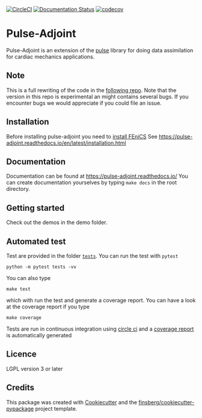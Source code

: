 
[![CircleCI](https://circleci.com/gh/ComputationalPhysiology/pulse_adjoint.svg?style=shield)](https://circleci.com/gh/ComputationalPhysiology/pulse_adjoint)
[![Documentation Status](https://readthedocs.org/projects/pulse_adjoint/badge/?version=latest)](https://pulse-adjoint.readthedocs.io/en/latest/?badge=latest)
[![codecov](https://codecov.io/gh/ComputationalPhysiology/pulse_adjoint/branch/master/graph/badge.svg?token=PG2JS1SPKJ)](https://codecov.io/gh/ComputationalPhysiology/pulse_adjoint)


# Pulse-Adjoint

Pulse-Adjoint is an extension of the [pulse](https://github.com/ComputationalPhysiology/pulse) library for doing data assimilation for cardiac mechanics applications.


## Note
This is a full rewriting of the code in the [following repo](https://github.com/ComputationalPhysiology/pulse_adjoint). Note that the version in this repo is experimental an might contains several bugs. If you encounter bugs we would appreciate if you could file an issue.


## Installation
Before installing pulse-adjoint you need to [install FEniCS](https://fenicsproject.org/download/)
See https://pulse-adjoint.readthedocs.io/en/latest/installation.html

## Documentation
Documentation can be found at https://pulse-adjoint.readthedocs.io/
You can create documentation yourselves by typing `make docs` in the
root directory.

## Getting started
Check out the demos in the demo folder.

## Automated test
Test are provided in the folder [`tests`](tests). You can run the test
with `pytest`
```
python -m pytest tests -vv
```
You can also type
```
make test
```
which with run the test and generate a coverage report. You can have a look at the coverage report if you type
```
make coverage
```

Tests are run in continuous integration using [circle ci](https://circleci.com/gh/ComputationalPhysiology/pulse_adjoint) and a [coverage report](https://codecov.io/gh/ComputationalPhysiology/pulse_adjoint) is automatically generated


## Licence
LGPL version 3 or later


## Credits

This package was created with
[Cookiecutter](https://github.com/audreyr/cookiecutter) and the
[finsberg/cookiecutter-pypackage](https://github.com/finsberg/cookiecutter-pypackage)
project template.
